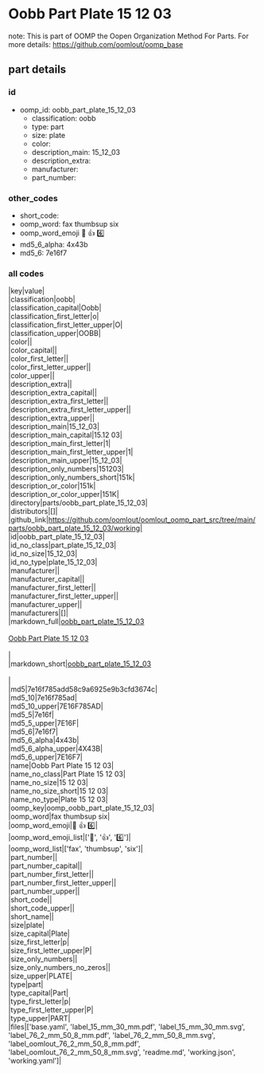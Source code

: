 # Oobb Part Plate 15 12 03  

note: This is part of OOMP the Oopen Organization Method For Parts. For more details: https://github.com/oomlout/oomp_base

##  part details





### id
* oomp_id: oobb_part_plate_15_12_03
  * classification: oobb
  * type: part
  * size: plate
  * color: 
  * description_main: 15_12_03
  * description_extra: 
  * manufacturer: 
  * part_number: 

### other_codes
* short_code: 
* oomp_word: fax thumbsup six
* oomp_word_emoji :fax: :thumbsup: :six:
* md5_6_alpha: 4x43b
* md5_6: 7e16f7

### all codes 
|key|value|  
|classification|oobb|  
|classification_capital|Oobb|  
|classification_first_letter|o|  
|classification_first_letter_upper|O|  
|classification_upper|OOBB|  
|color||  
|color_capital||  
|color_first_letter||  
|color_first_letter_upper||  
|color_upper||  
|description_extra||  
|description_extra_capital||  
|description_extra_first_letter||  
|description_extra_first_letter_upper||  
|description_extra_upper||  
|description_main|15_12_03|  
|description_main_capital|15.12 03|  
|description_main_first_letter|1|  
|description_main_first_letter_upper|1|  
|description_main_upper|15_12_03|  
|description_only_numbers|151203|  
|description_only_numbers_short|151k|  
|description_or_color|151k|  
|description_or_color_upper|151K|  
|directory|parts/oobb_part_plate_15_12_03|  
|distributors|[]|  
|github_link|https://github.com/oomlout/oomlout_oomp_part_src/tree/main/parts/oobb_part_plate_15_12_03/working|  
|id|oobb_part_plate_15_12_03|  
|id_no_class|part_plate_15_12_03|  
|id_no_size|15_12_03|  
|id_no_type|plate_15_12_03|  
|manufacturer||  
|manufacturer_capital||  
|manufacturer_first_letter||  
|manufacturer_first_letter_upper||  
|manufacturer_upper||  
|manufacturers|[]|  
|markdown_full|[oobb_part_plate_15_12_03](https://github.com/oomlout/oomlout_oomp_part_src/tree/main/parts/oobb_part_plate_15_12_03/working)<br>[](https://github.com/oomlout/oomlout_oomp_part_src/tree/main/parts/oobb_part_plate_15_12_03/working)<br>[Oobb Part Plate 15 12 03](https://github.com/oomlout/oomlout_oomp_part_src/tree/main/parts/oobb_part_plate_15_12_03/working)<br><br>|  
|markdown_short|[oobb_part_plate_15_12_03](https://github.com/oomlout/oomlout_oomp_part_src/tree/main/parts/oobb_part_plate_15_12_03/working)<br><br>|  
|md5|7e16f785add58c9a6925e9b3cfd3674c|  
|md5_10|7e16f785ad|  
|md5_10_upper|7E16F785AD|  
|md5_5|7e16f|  
|md5_5_upper|7E16F|  
|md5_6|7e16f7|  
|md5_6_alpha|4x43b|  
|md5_6_alpha_upper|4X43B|  
|md5_6_upper|7E16F7|  
|name|Oobb Part Plate 15 12 03|  
|name_no_class|Part Plate 15 12 03|  
|name_no_size|15 12 03|  
|name_no_size_short|15 12 03|  
|name_no_type|Plate 15 12 03|  
|oomp_key|oomp_oobb_part_plate_15_12_03|  
|oomp_word|fax thumbsup six|  
|oomp_word_emoji|:fax: :thumbsup: :six:|  
|oomp_word_emoji_list|[':fax:', ':thumbsup:', ':six:']|  
|oomp_word_list|['fax', 'thumbsup', 'six']|  
|part_number||  
|part_number_capital||  
|part_number_first_letter||  
|part_number_first_letter_upper||  
|part_number_upper||  
|short_code||  
|short_code_upper||  
|short_name||  
|size|plate|  
|size_capital|Plate|  
|size_first_letter|p|  
|size_first_letter_upper|P|  
|size_only_numbers||  
|size_only_numbers_no_zeros||  
|size_upper|PLATE|  
|type|part|  
|type_capital|Part|  
|type_first_letter|p|  
|type_first_letter_upper|P|  
|type_upper|PART|  
|files|['base.yaml', 'label_15_mm_30_mm.pdf', 'label_15_mm_30_mm.svg', 'label_76_2_mm_50_8_mm.pdf', 'label_76_2_mm_50_8_mm.svg', 'label_oomlout_76_2_mm_50_8_mm.pdf', 'label_oomlout_76_2_mm_50_8_mm.svg', 'readme.md', 'working.json', 'working.yaml']|  
